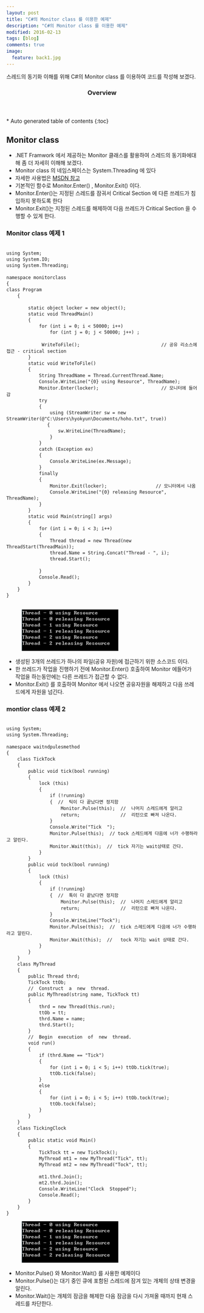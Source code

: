 ```yaml
---
layout: post
title: "C#의 Monitor class 를 이용한 예제"
description: "C#의 Monitor class 를 이용한 예제" 
modified: 2016-02-13
tags: [blog]
comments: true
image:
  feature: back1.jpg
---
```

스레드의 동기화 이해를 위해 C#의 Monitor class 를 이용하여 코드를 작성해 보겠다.

<section id="table-of-contents" class="toc">
  <header>
    <h3>Overview</h3>
  </header>
<div id="drawer" markdown="1">
*  Auto generated table of contents
{:toc}
</div>
</section><!-- /#table-of-contents -->


## Monitor class

- .NET Framwork 에서 제공하는 Monitor 클래스를 활용하여 스레드의 동기화에대해 좀 더 자세히 이해해 보겠다.
- Monitor class 의 네임스페이스는 System.Threading 에 있다
- 자세한 사용법은 [MSDN 참고](https://technet.microsoft.com/ko-kr/library/system.threading.monitor(v=vs.110))
- 기본적인 함수로 Monitor.Enter() , Monitor.Exit() 이다.
- Monitor.Enter()는 지정된 스레드를 잠궈서 Critical Section 에 다른 쓰레드가 침입하지 못하도록 한다 
- Monitor.Exit()는 지정된 스레드를 해제하여 다음 쓰레드가 Critical Section 을 수행할 수 있게 한다.

### Monitor class 예제  1

```{.cs}

using System;
using System.IO;
using System.Threading;

namespace monitorclass
{
class Program
    {

        static object locker = new object();
        static void ThreadMain()
        {
            for (int i = 0; i < 50000; i++)
                for (int j = 0; j < 50000; j++) ;        

             WriteToFile();                              // 공유 리소스에 접근 - critical section
        }
        static void WriteToFile()
        {
            String ThreadName = Thread.CurrentThread.Name;
            Console.WriteLine("{0} using Resource", ThreadName);
            Monitor.Enter(locker);                       // 모니터에 들어감
            try
            {
                using (StreamWriter sw = new StreamWriter(@"C:\Users\hyokyun\Documents/hoho.txt", true))
               {   
                   sw.WriteLine(ThreadName);
                }
            }
            catch (Exception ex)
            {
                Console.WriteLine(ex.Message);
            }
            finally
            {
                Monitor.Exit(locker);                  // 모니터에서 나옴
                Console.WriteLine("{0} releasing Resource", ThreadName);
            }
        }
        static void Main(string[] args)
        {
            for (int i = 0; i < 3; i++)
            {
                Thread thread = new Thread(new ThreadStart(ThreadMain));
                thread.Name = String.Concat("Thread - ", i);
                thread.Start();
                
            }
            Console.Read();
        }
    }
}


```

<figure>
	<img src="/images/post7-2.PNG" alt="">
</figure>

- 생성된 3개의 쓰레드가 하나의 파일(공유 자원)에 접근하기 위한 소스코드 이다.
- 한 쓰레드가 작업을 진행하기 전에 Monitor.Enter() 호출하여 Monitor 에들어가 작업을 하는동안에는 다른 쓰레드가 접근할 수 없다.
- Monitor.Exit() 를 호출하여 Monitor 에서 나오면 공유자원을 해제하고 다음 쓰레드에게 자원을 넘긴다.
 

### montior class 예제 2



```{.cs}

using System;
using System.Threading;

namespace waitndpulesmethod
{
    class TickTock
    {
        public void tick(bool running)
        {
            lock (this)
            {
                if (!running)
                {  //  틱이 다 끝났다면 정지함    
                    Monitor.Pulse(this);  //  나머지 스레드에게 알리고   
                    return;               //  리턴으로 빠져 나온다.
                }
                Console.Write("Tick  ");
                Monitor.Pulse(this);  // tock 스레드에게 다음에 너가 수행하라고 알린다.  
                Monitor.Wait(this);  //  tick 자기는 wait상태로 간다.
            }
        }
        public void tock(bool running)
        {
            lock (this)
            {
                if (!running)
                {  //  톡이 다 끝났다면 정지함    
                    Monitor.Pulse(this);  //  나머지 스레드에게 알리고
                    return;               //  리턴으로 빠져 나온다.
                }
                Console.WriteLine("Tock");
                Monitor.Pulse(this);  //  tick 스레드에게 다음에 너가 수행하라고 알린다.    
                Monitor.Wait(this);  //   tock 자기는 wait 상태로 간다.
            }
        }
    }
    class MyThread
    {
        public Thread thrd;
        TickTock ttOb;
        //  Construct  a  new  thread.    
        public MyThread(string name, TickTock tt)
        {
            thrd = new Thread(this.run);
            ttOb = tt;
            thrd.Name = name;
            thrd.Start();
        }
        //  Begin  execution  of  new  thread.    
        void run()
        {
            if (thrd.Name == "Tick")
            {
                for (int i = 0; i < 5; i++) ttOb.tick(true);
                ttOb.tick(false);
            }
            else
            {
                for (int i = 0; i < 5; i++) ttOb.tock(true);
                ttOb.tock(false);
            }
        }
    }
    class TickingClock
    {
        public static void Main()
        {
            TickTock tt = new TickTock();
            MyThread mt1 = new MyThread("Tick", tt);
            MyThread mt2 = new MyThread("Tock", tt);

            mt1.thrd.Join();
            mt2.thrd.Join();
            Console.WriteLine("Clock  Stopped");
            Console.Read();
        }
    }
}

```

<figure>
	<img src="/images/post7-2.PNG" alt="">
</figure>

- Monitor.Pulse() 와 Monitor.Wait() 를 사용한 예제이다
- Monitor.Pulse()는 대기 중인 큐에 포함된 스레드에 잠겨 있는 개체의 상태 변경을 알린다.
- Monitor.Wait()는 개체의 잠금을 해제한 다음 잠금을 다시 가져올 때까지 현재 스레드를 차단한다.